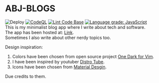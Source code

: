 # ABJ-BLOGS  
![Deploy](https://github.com/abhj/abj-blogs/workflows/Deploy/badge.svg?branch=master) 
[![CodeQL](https://github.com/AbhJ/abj-blogs/actions/workflows/codeql-analysis.yml/badge.svg)](https://github.com/AbhJ/abj-blogs/actions/workflows/codeql-analysis.yml)
[![Lint Code Base](https://github.com/AbhJ/abj-blogs/actions/workflows/super-linter.yml/badge.svg)](https://github.com/AbhJ/abj-blogs/actions/workflows/super-linter.yml)
[![Language grade: JavaScript](https://img.shields.io/lgtm/grade/javascript/g/AbhJ/abj-blogs.svg?logo=lgtm&logoWidth=18)](https://lgtm.com/projects/g/AbhJ/abj-blogs/context:javascript)  
This is my minimalist blog app where I write about tech and software.  
The app has been hosted at: [Link](https://abhj.github.io/abj-blogs).  
Sometimes I also write about other nerdy topics too.  
  
Design inspiration:  
1. Colors have been chosen from open source project [One Dark for Vim](https://github.com/joshdick/onedark.vim).
2. I have been inspired by youtuber [Distro Tube](https://distrotube.com).  
3. Icons have been chosen from [Material Desgin](https://github.com/Templarian/MaterialDesign).

Due credits to them.

